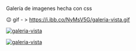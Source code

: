 Galería de imagenes hecha con css

😉 gif - > https://i.ibb.co/NyMsV5G/galeria-vista.gif

<a href="https://ibb.co/P6dNmKV"><img src="https://i.ibb.co/LZ38kms/galeria-vista.gif" alt="galeria-vista" border="0"></a>

<a href="https://ibb.co/P6dNmKV"><img src="https://i.ibb.co/NyMsV5G/galeria-vista.gif" alt="galeria-vista" border="0"></a>
